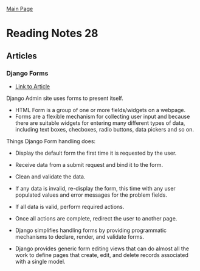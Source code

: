 [Main Page](../README.md)

# Reading Notes 28

## Articles  

### Django Forms 
* [Link to Article](https://developer.mozilla.org/en-US/docs/Learn/Server-side/Django/Forms)  

Django Admin site uses forms to present itself.  
- HTML Form is a group of one or more fields/widgets on a webpage.  
- Forms are a flexible mechanism for collecting user input and because there are suitable widgets for entering many different types of data, including text boxes, checboxes, radio buttons, data pickers and so on.  

Things Django Form handling does:  
- Display the default form the first time it is requested by the user.  
- Receive data from a submit request and bind it to the form.  
- Clean and validate the data.  
- If any data is invalid, re-display the form, this time with any user populated values and error messages for the problem fields.  
- If all data is valid, perform required actions.  
- Once all actions are complete, redirect the user to another page.  

- Django simplifies handling forms by providing programmatic mechanisms to declare, render, and validate forms.  
- Django provides generic form editing views that can do almost all the work to define pages that create, edit, and delete records associated with a single model.  